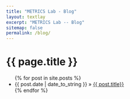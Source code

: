```yaml
---
title: "METRICS Lab - Blog"
layout: textlay
excerpt: "METRICS Lab -- Blog"
sitemap: false
permalink: /blog/
--- 
```


<h1>{{ page.title }}</h1>

<ul class="posts">
  {% for post in site.posts %}
    <li><span>{{ post.date | date_to_string }}</span> » <a href="{{ post.url }}" title="{{ post.title }}">{{ post.title}}</a></li>
  {% endfor %}
</ul>

